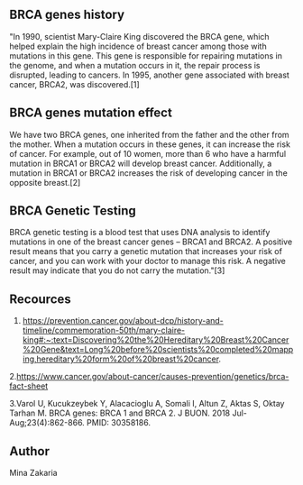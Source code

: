 ## BRCA genes history
"In 1990, scientist Mary-Claire King discovered the BRCA gene, which helped explain the high incidence of breast cancer among those with mutations in this gene. This gene is responsible for repairing mutations in the genome, and when a mutation occurs in it, the repair process is disrupted, leading to cancers. In 1995, another gene associated with breast cancer, BRCA2, was discovered.[1]

## BRCA genes mutation effect
We have two BRCA genes, one inherited from the father and the other from the mother. When a mutation occurs in these genes, it can increase the risk of cancer. For example, out of 10 women, more than 6 who have a harmful mutation in BRCA1 or BRCA2 will develop breast cancer. Additionally, a mutation in BRCA1 or BRCA2 increases the risk of developing cancer in the opposite breast.[2]

## BRCA Genetic Testing
BRCA genetic testing is a blood test that uses DNA analysis to identify mutations in one of the breast cancer genes – BRCA1 and BRCA2. A positive result means that you carry a genetic mutation that increases your risk of cancer, and you can work with your doctor to manage this risk. A negative result may indicate that you do not carry the mutation."[3]


## Recources

1. https://prevention.cancer.gov/about-dcp/history-and-timeline/commemoration-50th/mary-claire-king#:~:text=Discovering%20the%20Hereditary%20Breast%20Cancer%20Gene&text=Long%20before%20scientists%20completed%20mapping,hereditary%20form%20of%20breast%20cancer.

2.https://www.cancer.gov/about-cancer/causes-prevention/genetics/brca-fact-sheet

3.Varol U, Kucukzeybek Y, Alacacioglu A, Somali I, Altun Z, Aktas S, Oktay Tarhan M. BRCA genes: BRCA 1 and BRCA 2. J BUON. 2018 Jul-Aug;23(4):862-866. PMID: 30358186.

## Author
Mina Zakaria
